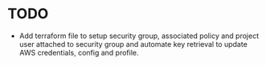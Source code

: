 # TODO

- Add terraform file to setup security group, associated policy and project user attached to security group and automate key retrieval to update AWS credentials, config and profile.